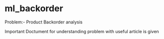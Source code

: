 # ml_backorder
 
Problem:- 
Product Backorder analysis

Important Doctument for understanding problem with useful article is given